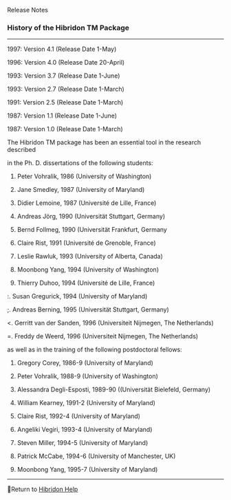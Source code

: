 Release Notes


###   History of the Hibridon  TM   Package


------------------------------


1997:   Version 4.1 (Release Date 1-May)


1996:	Version 4.0 (Release Date 20-April)


1993:	Version 3.7 (Release Date 1-June)


1993:	Version 2.7 (Release Date 1-March)


1991:	Version 2.5 (Release Date 1-March)


1987:	Version 1.1 (Release Date 1-June)


1987:	Version 1.0 (Release Date 1-March)


The Hibridon  TM   package has been an essential tool in the research described

in the Ph. D. dissertations of the following students:


1. Peter Vohralik, 1986 (University of Washington)

2. Jane Smedley, 1987 (University of Maryland)

3. Didier Lemoine, 1987 (Université de Lille, France)

4. Andreas Jörg, 1990 (Universität Stuttgart, Germany)

5. Bernd Follmeg, 1990 (Universität Frankfurt, Germany

6. Claire Rist, 1991 (Université de Grenoble, France)

7. Leslie Rawluk, 1993 (University of Alberta, Canada)

8. Moonbong Yang, 1994 (University of Washington)

9. Thierry Duhoo, 1994 (Université de Lille, France)

:. Susan Gregurick, 1994 (University of Maryland)

;. Andreas Berning, 1995 (Universität Stuttgart, Germany)

<. Gerritt van der Sanden, 1996 (Universiteit Nijmegen, The Netherlands)

=. Freddy de Weerd, 1996 (Universiteit Nijmegen, The Netherlands)


as well as in the training of the following postdoctoral fellows:


1. Gregory Corey, 1986-9 (University of Maryland)

2. Peter Vohralik, 1988-9 (University of Washington)

3. Alessandra Degli-Esposti, 1989-90 ((Universität Bielefeld, Germany)

4. William Kearney, 1991-2 (University of Maryland)

5. Claire Rist, 1992-4 (University of Maryland)

6. Angeliki Vegiri, 1993-4 (University of Maryland)

7. Steven Miller, 1994-5 (University of Maryland)

8. Patrick McCabe, 1994-6 (University of Manchester, UK)

9. Moonbong Yang, 1995-7 (University of Maryland)


------------------------------


[](hibhelp.html) [](up_arrow.gif)  Return to  [Hibridon Help](hibhelp.html)
